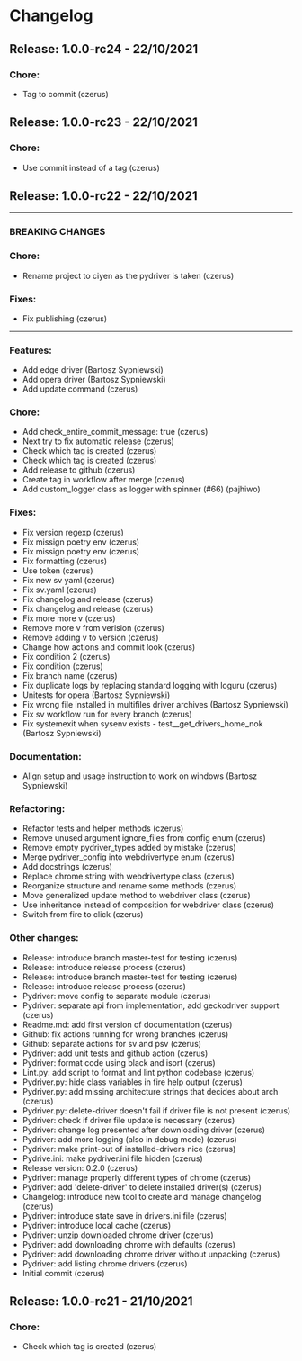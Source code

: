 # Changelog
## Release: 1.0.0-rc24 - 22/10/2021
### Chore:
* Tag to commit (czerus)

## Release: 1.0.0-rc23 - 22/10/2021
### Chore:
* Use commit instead of a tag (czerus)

## Release: 1.0.0-rc22 - 22/10/2021

---
### BREAKING CHANGES
### Chore:
* Rename project to ciyen as the pydriver is taken (czerus)
### Fixes:
* Fix publishing (czerus)
---
### Features:
* Add edge driver (Bartosz Sypniewski)
* Add opera driver (Bartosz Sypniewski)
* Add update command (czerus)
### Chore:
* Add check_entire_commit_message: true (czerus)
* Next try to fix automatic release (czerus)
* Check which tag is created (czerus)
* Check which tag is created (czerus)
* Add release to github (czerus)
* Create tag in workflow after merge (czerus)
* Add custom_logger class as logger with spinner (#66) (pajhiwo)
### Fixes:
* Fix version regexp (czerus)
* Fix missign poetry env (czerus)
* Fix missign poetry env (czerus)
* Fix formatting (czerus)
* Use token (czerus)
* Fix new sv yaml (czerus)
* Fix sv.yaml (czerus)
* Fix changelog and release (czerus)
* Fix changelog and release (czerus)
* Fix more more v (czerus)
* Remove more v from verision (czerus)
* Remove adding v to version (czerus)
* Change how actions and commit look (czerus)
* Fix condition 2 (czerus)
* Fix condition (czerus)
* Fix branch name (czerus)
* Fix duplicate logs by replacing standard logging with loguru (czerus)
* Unitests for opera (Bartosz Sypniewski)
* Fix wrong file installed in multifiles driver archives (Bartosz Sypniewski)
* Fix sv workflow run for every branch (czerus)
* Fix systemexit when sysenv exists - test__get_drivers_home_nok (Bartosz Sypniewski)
### Documentation:
* Align setup and usage instruction to work on windows (Bartosz Sypniewski)
### Refactoring:
* Refactor tests and helper methods (czerus)
* Remove unused argument ignore_files from config enum (czerus)
* Remove empty pydriver_types added by mistake (czerus)
* Merge pydriver_config into webdrivertype enum (czerus)
* Add docstrings (czerus)
* Replace chrome string with webdrivertype class (czerus)
* Reorganize structure and rename some methods (czerus)
* Move generalized update method to webdriver class (czerus)
* Use inheritance instead of composition for webdriver class (czerus)
* Switch from fire to click (czerus)
### Other changes:
* Release: introduce branch master-test for testing (czerus)
* Release: introduce release process (czerus)
* Release: introduce branch master-test for testing (czerus)
* Release: introduce release process (czerus)
* Pydriver: move config to separate module (czerus)
* Pydriver: separate api from implementation, add geckodriver support (czerus)
* Readme.md: add first version of documentation (czerus)
* Github: fix actions running for wrong branches (czerus)
* Github: separate actions for sv and psv (czerus)
* Pydriver: add unit tests and github action (czerus)
* Pydriver: format code using black and isort (czerus)
* Lint.py: add script to format and lint python codebase (czerus)
* Pydriver.py: hide class variables in fire help output (czerus)
* Pydriver.py: add missing architecture strings that decides about arch (czerus)
* Pydriver.py: delete-driver doesn't fail if driver file is not present (czerus)
* Pydriver: check if driver file update is necessary (czerus)
* Pydriver: change log presented after downloading driver (czerus)
* Pydriver: add more logging (also in debug mode) (czerus)
* Pydriver: make print-out of installed-drivers nice (czerus)
* Pydrive.ini: make pydriver.ini file hidden (czerus)
* Release version: 0.2.0 (czerus)
* Pydriver: manage properly different types of chrome (czerus)
* Pydriver: add 'delete-driver' to delete installed driver(s) (czerus)
* Changelog: introduce new tool to create and manage changelog (czerus)
* Pydriver: introduce state save in drivers.ini file (czerus)
* Pydriver: introduce local cache (czerus)
* Pydriver: unzip downloaded chrome driver (czerus)
* Pydriver: add downloading chrome with defaults (czerus)
* Pydriver: add downloading chrome driver without unpacking (czerus)
* Pydriver: add listing chrome drivers (czerus)
* Initial commit (czerus)

## Release: 1.0.0-rc21 - 21/10/2021
### Chore:
* Check which tag is created (czerus)
